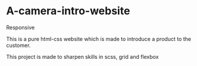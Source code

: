 # A-camera-intro-website
Responsive

This is a pure html-css website which is made to introduce a product to the customer.

This project is made to sharpen skills in scss, grid and flexbox
